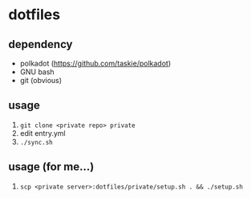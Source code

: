 # dotfiles

## dependency

* polkadot (https://github.com/taskie/polkadot)
* GNU bash
* git (obvious)

## usage

1. `git clone <private repo> private`
2. edit entry.yml
3. `./sync.sh`

## usage (for me...)

1. `scp <private server>:dotfiles/private/setup.sh . && ./setup.sh`

